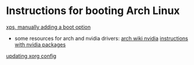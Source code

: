 # Instructions for booting Arch Linux

[xps, manually adding a boot option](https://github.com/rhboot/efibootmgr/issues/19)

* some resources for arch and nvidia drivers:
[arch wiki nvidia](https://wiki.archlinux.org/index.php/NVIDIA)
[instructions with nvidia packages](https://gist.github.com/marc-fez/ca7ad54af72d353f595d08b4304fe0df)

[updating xorg config](https://www.linuxquestions.org/questions/linux-newbie-8/fatal-server-error-no-screens-found-4175480225/)

